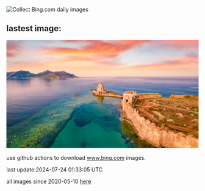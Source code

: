 ![Collect Bing.com daily images](https://github.com/counter2015/bing-daily-images/workflows/Collect%20Bing.com%20daily%20images/badge.svg)
## lastest image:
![](images/MethoniCastle.jpg)

use github actions to download www.bing.com images.

last update:2024-07-24 01:33:05 UTC

all images since 2020-05-10 [here](https://github.com/counter2015/bing-daily-images/tree/master/images) 

